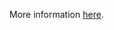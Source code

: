 More information [here](https://docs.prismacloud.io/en/enterprise-edition/policy-reference/azure-policies/azure-general-policies/ensure-that-azure-data-explorer-uses-double-encryption).
